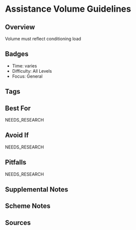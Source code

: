 # Assistance Volume Guidelines


## Overview
Volume must reflect conditioning load

## Badges
- Time: varies
- Difficulty: All Levels
- Focus: General

## Tags


## Best For
NEEDS_RESEARCH

## Avoid If
NEEDS_RESEARCH

## Pitfalls
NEEDS_RESEARCH

## Supplemental Notes


## Scheme Notes


## Sources

